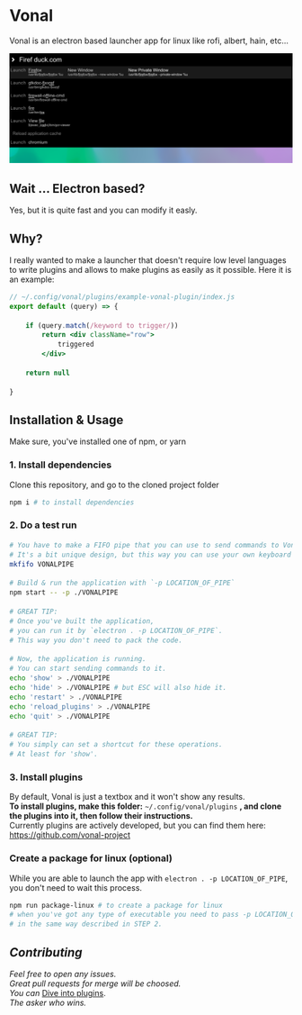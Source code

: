 
# Vonal

Vonal is an electron based launcher app for linux like rofi, albert, hain, etc... 

![Vonal](example.png)


## **Wait** ... Electron based? 
Yes, but it is quite fast and you can modify it easly.

## Why? 

I really wanted to make a launcher that doesn't require low level languages to write plugins and allows to make plugins as easily as it possible.
Here it is an example:

```jsx
// ~/.config/vonal/plugins/example-vonal-plugin/index.js
export default (query) => {

    if (query.match(/keyword to trigger/))
        return <div className="row">
            triggered
        </div>

    return null

}
```

## Installation & Usage

Make sure, you've installed one of npm, or yarn

### **1.** Install dependencies
Clone this repository, and go to the cloned project folder 

```bash
npm i # to install dependencies
```

### **2.** Do a test run

```bash
# You have to make a FIFO pipe that you can use to send commands to Vonal.
# It's a bit unique design, but this way you can use your own keyboard daemon without relaunching the app.
mkfifo VONALPIPE 

# Build & run the application with `-p LOCATION_OF_PIPE`
npm start -- -p ./VONALPIPE 

# GREAT TIP:
# Once you've built the application, 
# you can run it by `electron . -p LOCATION_OF_PIPE`. 
# This way you don't need to pack the code.

# Now, the application is running.
# You can start sending commands to it.
echo 'show' > ./VONALPIPE 
echo 'hide' > ./VONALPIPE # but ESC will also hide it.
echo 'restart' > ./VONALPIPE 
echo 'reload_plugins' > ./VONALPIPE
echo 'quit' > ./VONALPIPE 

# GREAT TIP: 
# You simply can set a shortcut for these operations.
# At least for 'show'.
```

### **3.** Install plugins

By default, Vonal is just a textbox and it won't show any results.  
**To install plugins, make this folder:** `~/.config/vonal/plugins` **, and clone the plugins into it, then follow their instructions.**  
Currently plugins are actively developed, but you can find them here:
https://github.com/vonal-project

### Create a package for linux (optional)
While you are able to launch the app with `electron . -p LOCATION_OF_PIPE`, you don't need to wait this process.

```bash
npm run package-linux # to create a package for linux
# when you've got any type of executable you need to pass -p LOCATION_OF_PIPE
# in the same way described in STEP 2.
```

## *Contributing*

*Feel free to open any issues.*  
*Great pull requests for merge will be choosed.*  
*You can* [Dive into plugins](docs/DIVE_INTO_PLUGINS).  
*The asker who wins.*